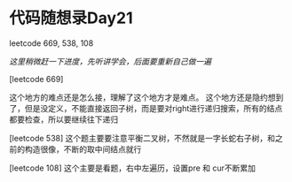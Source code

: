 # 代码随想录Day21

leetcode 669, 538, 108

*这里稍微赶一下进度，先听讲学会，后面要重新自己做一遍*

[leetcode 669]

这个地方的难点还是怎么接，理解了这个地方才是难点。
这个地方还是隐约想到了，但是没定义，不能直接返回子树，而是要对right进行递归搜索，所有的结点都要检查，所以要继续往下递归


[leetcode 538]
这个题主要要注意平衡二叉树，不然就是一字长蛇右子树，和之前的构造很像，不断的取中间结点就行

[leetcode 108]
这个主要是看题，右中左遍历，设置pre 和 cur不断累加
